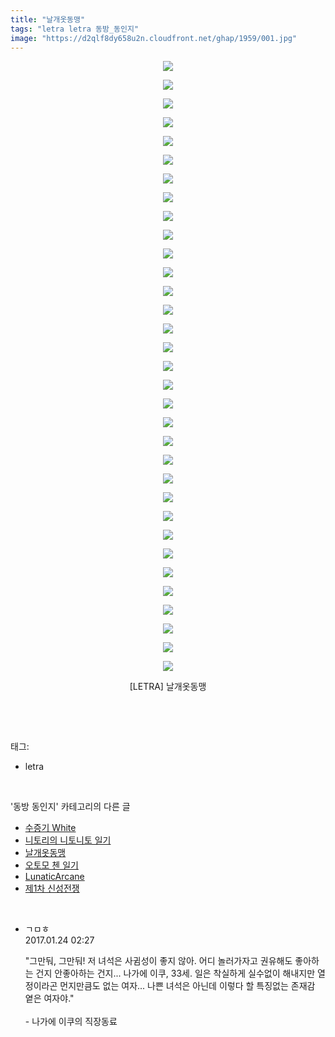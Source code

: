 ```yaml
---
title: "날개옷동맹"
tags: "letra letra 동방_동인지"
image: "https://d2qlf8dy658u2n.cloudfront.net/ghap/1959/001.jpg"
---
```

<div class="article">
<p style="text-align: center; clear: none; float: none;"><img src="{{ site.imgserver12 }}/ghap/1959/001.jpg"/></p>
<p style="text-align: center; clear: none; float: none;"><img src="{{ site.imgserver12 }}/ghap/1959/002.jpg"/></p>
<p style="text-align: center; clear: none; float: none;"><img src="{{ site.imgserver12 }}/ghap/1959/003.jpg"/></p>
<p style="text-align: center; clear: none; float: none;"><img src="{{ site.imgserver12 }}/ghap/1959/004.jpg"/></p>
<p style="text-align: center; clear: none; float: none;"><img src="{{ site.imgserver12 }}/ghap/1959/005.jpg"/></p>
<p style="text-align: center; clear: none; float: none;"><img src="{{ site.imgserver12 }}/ghap/1959/006.jpg"/></p>
<p style="text-align: center; clear: none; float: none;"><img src="{{ site.imgserver12 }}/ghap/1959/007.jpg"/></p>
<p style="text-align: center; clear: none; float: none;"><img src="{{ site.imgserver12 }}/ghap/1959/008.jpg"/></p>
<p style="text-align: center; clear: none; float: none;"><img src="{{ site.imgserver12 }}/ghap/1959/009.jpg"/></p>
<p style="text-align: center; clear: none; float: none;"><img src="{{ site.imgserver12 }}/ghap/1959/010.jpg"/></p>
<p style="text-align: center; clear: none; float: none;"><img src="{{ site.imgserver12 }}/ghap/1959/011.jpg"/></p>
<p style="text-align: center; clear: none; float: none;"><img src="{{ site.imgserver12 }}/ghap/1959/012.jpg"/></p>
<p style="text-align: center; clear: none; float: none;"><img src="{{ site.imgserver12 }}/ghap/1959/013.jpg"/></p>
<p style="text-align: center; clear: none; float: none;"><img src="{{ site.imgserver12 }}/ghap/1959/014.jpg"/></p>
<p style="text-align: center; clear: none; float: none;"><img src="{{ site.imgserver12 }}/ghap/1959/015.jpg"/></p>
<p style="text-align: center; clear: none; float: none;"><img src="{{ site.imgserver12 }}/ghap/1959/016.jpg"/></p>
<p style="text-align: center; clear: none; float: none;"><img src="{{ site.imgserver12 }}/ghap/1959/017.jpg"/></p>
<p style="text-align: center; clear: none; float: none;"><img src="{{ site.imgserver12 }}/ghap/1959/018.jpg"/></p>
<p style="text-align: center; clear: none; float: none;"><img src="{{ site.imgserver12 }}/ghap/1959/019.jpg"/></p>
<p style="text-align: center; clear: none; float: none;"><img src="{{ site.imgserver12 }}/ghap/1959/020.jpg"/></p>
<p style="text-align: center; clear: none; float: none;"><img src="{{ site.imgserver12 }}/ghap/1959/021.jpg"/></p>
<p style="text-align: center; clear: none; float: none;"><img src="{{ site.imgserver12 }}/ghap/1959/022.jpg"/></p>
<p style="text-align: center; clear: none; float: none;"><img src="{{ site.imgserver12 }}/ghap/1959/023.jpg"/></p>
<p style="text-align: center; clear: none; float: none;"><img src="{{ site.imgserver12 }}/ghap/1959/024.jpg"/></p>
<p style="text-align: center; clear: none; float: none;"><img src="{{ site.imgserver12 }}/ghap/1959/025.jpg"/></p>
<p style="text-align: center; clear: none; float: none;"><img src="{{ site.imgserver12 }}/ghap/1959/026.jpg"/></p>
<p style="text-align: center; clear: none; float: none;"><img src="{{ site.imgserver12 }}/ghap/1959/027.jpg"/></p>
<p style="text-align: center; clear: none; float: none;"><img src="{{ site.imgserver12 }}/ghap/1959/028.jpg"/></p>
<p style="text-align: center; clear: none; float: none;"><img src="{{ site.imgserver12 }}/ghap/1959/029.jpg"/></p>
<p style="text-align: center; clear: none; float: none;"><img src="{{ site.imgserver12 }}/ghap/1959/030.jpg"/></p>
<p style="text-align: center; clear: none; float: none;"><img src="{{ site.imgserver12 }}/ghap/1959/031.jpg"/></p>
<p style="text-align: center; clear: none; float: none;"><img src="{{ site.imgserver12 }}/ghap/1959/032.jpg"/></p>
<p style="text-align: center; clear: none; float: none;"><img src="{{ site.imgserver12 }}/ghap/1959/033.jpg"/></p>
<p style="text-align: center; clear: none; float: none;">[LETRA] 날개옷동맹</p>
<p><br/></p>
</div><br/>
<div class="tagTrail">
<p>태그: </p>
<ul>
<li>letra</li>
</ul>
</div><br/>
<div class="another">
<p>'동방 동인지' 카테고리의 다른 글</p>
<ul>
<li><a href="/ghap_1961">수증기 White</a></li>
<li><a href="/ghap_1960">니토리의 니토니토 일기</a></li>
<li><a href="/ghap_1959">날개옷동맹</a></li>
<li><a href="/ghap_1958">오토모 첸 일기</a></li>
<li><a href="/ghap_1955">LunaticArcane</a></li>
<li><a href="/ghap_1954">제1차 신성전쟁</a></li>
</ul>
</div><br/>
<div class="cb_module cb_fluid">
<div class="cb_wrt cb_profile">
<div class="comment">
<ul>
<li class="cb_thumb_off" id="comment14898473">
<div class="cb_comment_area">
<div class="cb_info_area">
<div class="cb_section">
<span class="cb_nick_name">ㄱㅁㅎ</span>
</div>
<div class="cb_section">
<span class="cb_date">2017.01.24 02:27 </span>
</div>
</div>
<div class="cb_dsc_comment">
<p class="cb_dsc">
											"그만둬, 그만둬! 저 녀석은 사귐성이 좋지 않아. 어디 놀러가자고 권유해도 좋아하는 건지 안좋아하는 건지... 나가에 이쿠, 33세. 일은 착실하게 실수없이 해내지만 열정이라곤 먼지만큼도 없는 여자... 나쁜 녀석은 아닌데 이렇다 할 특징없는 존재감 옅은 여자야."<br/>
<br/>
- 나가에 이쿠의 직장동료
										</p>
</div>
</div></li>
</ul>
</div>
</div><!-- commentList close -->
</div><br/>
